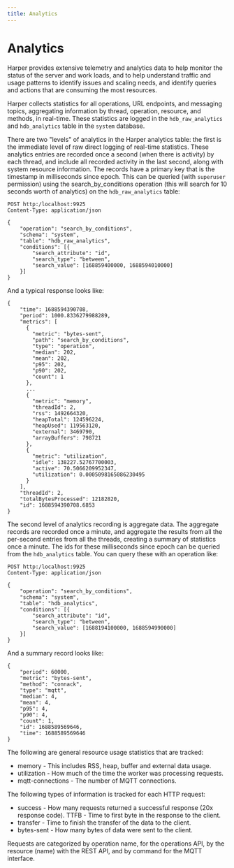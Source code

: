 ```yaml
---
title: Analytics
---
```


# Analytics

Harper provides extensive telemetry and analytics data to help monitor the status of the server and work loads, and to help understand traffic and usage patterns to identify issues and scaling needs, and identify queries and actions that are consuming the most resources.

Harper collects statistics for all operations, URL endpoints, and messaging topics, aggregating information by thread, operation, resource, and methods, in real-time. These statistics are logged in the `hdb_raw_analytics` and `hdb_analytics` table in the `system` database.

There are two "levels" of analytics in the Harper analytics table: the first is the immediate level of raw direct logging of real-time statistics. These analytics entries are recorded once a second (when there is activity) by each thread, and include all recorded activity in the last second, along with system resource information. The records have a primary key that is the timestamp in milliseconds since epoch. This can be queried (with `superuser` permission) using the search\_by\_conditions operation (this will search for 10 seconds worth of analytics) on the `hdb_raw_analytics` table:

```
POST http:/localhost:9925
Content-Type: application/json

{
    "operation": "search_by_conditions",
    "schema": "system",
    "table": "hdb_raw_analytics",
    "conditions": [{
        "search_attribute": "id",
        "search_type": "between",
        "search_value": [168859400000, 1688594010000]
    }]
}
```

And a typical response looks like:

```
{
    "time": 1688594390708,
    "period": 1000.8336279988289,
    "metrics": [
      {
        "metric": "bytes-sent",
        "path": "search_by_conditions",
        "type": "operation",
        "median": 202,
        "mean": 202,
        "p95": 202,
        "p90": 202,
        "count": 1
      },
      ...
      {
        "metric": "memory",
        "threadId": 2,
        "rss": 1492664320,
        "heapTotal": 124596224,
        "heapUsed": 119563120,
        "external": 3469790,
        "arrayBuffers": 798721
      },
      {
        "metric": "utilization",
        "idle": 138227.52767700003,
        "active": 70.5066209952347,
        "utilization": 0.0005098165086230495
      }
    ],
    "threadId": 2,
    "totalBytesProcessed": 12182820,
    "id": 1688594390708.6853
}
```

The second level of analytics recording is aggregate data. The aggregate records are recorded once a minute, and aggregate the results from all the per-second entries from all the threads, creating a summary of statistics once a minute. The ids for these milliseconds since epoch can be queried from the `hdb_analytics` table. You can query these with an operation like:

```
POST http:/localhost:9925
Content-Type: application/json

{
    "operation": "search_by_conditions",
    "schema": "system",
    "table": "hdb_analytics",
    "conditions": [{
        "search_attribute": "id",
        "search_type": "between",
        "search_value": [1688194100000, 1688594990000]
    }]
}
```

And a summary record looks like:

```
{
    "period": 60000,
    "metric": "bytes-sent",
    "method": "connack",
    "type": "mqtt",
    "median": 4,
    "mean": 4,
    "p95": 4,
    "p90": 4,
    "count": 1,
    "id": 1688589569646,
    "time": 1688589569646
}
```

The following are general resource usage statistics that are tracked:

* memory - This includes RSS, heap, buffer and external data usage.
* utilization - How much of the time the worker was processing requests.
* mqtt-connections - The number of MQTT connections.

The following types of information is tracked for each HTTP request:

* success - How many requests returned a successful response (20x response code). TTFB - Time to first byte in the response to the client.
* transfer - Time to finish the transfer of the data to the client.
* bytes-sent - How many bytes of data were sent to the client.

Requests are categorized by operation name, for the operations API, by the resource (name) with the REST API, and by command for the MQTT interface.
